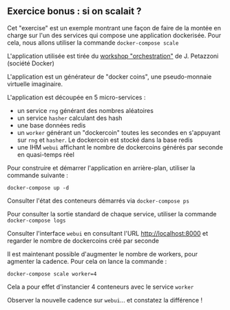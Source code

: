 ## Exercice bonus : si on scalait ?


Cet "exercise" est un exemple montrant une façon de faire de la montée en charge sur l'un des services qui compose une application dockerisée. Pour cela, nous allons utiliser la commande `docker-compose scale`

L'application utilisée est tirée du [workshop "orchestration"](https://github.com/jpetazzo/orchestration-workshop) de J. Petazzoni (société Docker)

L'application est un générateur de "docker coins", une pseudo-monnaie virtuelle imaginaire.

L'application est découpée en 5 micro-services :

  - un service `rng` générant des nombres aléatoires
  - un service `hasher` calculant des hash
  - une base données redis 
  - un `worker` générant un "dockercoin" toutes les secondes en s'appuyant sur `rng` et `hasher`. Le dockercoin est stocké dans la base redis
  - une IHM `webui` affichant le nombre de dockercoins générés par seconde en quasi-temps réel 

Pour construire et démarrer l'application en arrière-plan, utiliser la commande suivante :
```
docker-compose up -d
```

Consulter l'état des conteneurs démarrés via `docker-compose ps`

Pour consulter la sortie standard de chaque service, utiliser la commande `docker-compose logs`

Consulter l'interface `webui` en consultant l'URL [http://localhost:8000](http://localhost:8000) et regarder le nombre de dockercoins créé par seconde


Il est maintenant possible d'augmenter le nombre de workers, pour agmenter la cadence. Pour cela on lance la commande :
```
docker-compose scale worker=4
```

Cela a pour effet d'instancier 4 conteneurs avec le service `worker` 

Observer la nouvelle cadence sur `webui`... et constatez la différence !





